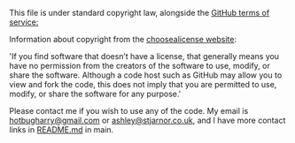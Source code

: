 This file is under standard copyright law, alongside the <a href="https://docs.github.com/en/site-policy/github-terms/github-terms-of-service">GitHub terms of service:</a><br>

Information about copyright from the <a href="https://choosealicense.com/no-permission/">choosealicense website</a>:

'If you find software that doesn’t have a license, that generally means you have no permission from the creators of the software to use, modify, or share the software. Although a code host such as GitHub may allow you to view and fork the code, this does not imply that you are permitted to use, modify, or share the software for any purpose.'<br>

Please contact me if you wish to use any of the code. My email is <a href="mailto:hotbugharry@gmail.com">hotbugharry@gmail.com</a> or <a href="mailto:ashley@stjarnor.co.uk">ashley@stjarnor.co.uk</a>, and I have more contact links in <a href="../main/README.md">README.md</a> in main.<br>
